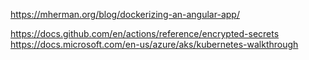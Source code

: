 https://mherman.org/blog/dockerizing-an-angular-app/

https://docs.github.com/en/actions/reference/encrypted-secrets
https://docs.microsoft.com/en-us/azure/aks/kubernetes-walkthrough